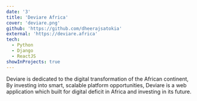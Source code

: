 ```yaml
---
date: '3'
title: 'Deviare Africa'
cover: 'deviare.png'
github: 'https://github.com/dheerajsatokia'
external: 'https://deviare.africa'
tech:
  - Python
  - Django
  - ReactJS
showInProjects: true
---
```


Deviare is dedicated to the digital transformation of the African continent, By investing into smart, scalable platform opportunities, Deviare is a web application which built for digital deficit in Africa and investing in its future.

